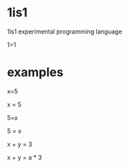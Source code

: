 # 1is1

1is1 experimental programming language

1=1

# examples

x=5

x = 5

5=x

5 = x

x + y = 3

x + y = a * 3
